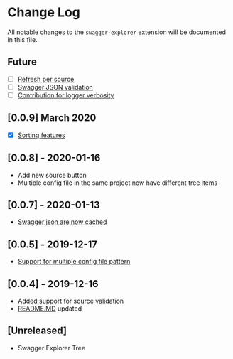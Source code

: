 # Change Log

All notable changes to the `swagger-explorer` extension will be documented in this file.

## Future

* [ ] [Refresh per source](https://github.com/dardino/vscode-swagger-explorer/issues/11)
* [ ] [Swagger JSON validation](https://github.com/dardino/vscode-swagger-explorer/issues/12)
* [ ] [Contribution for logger verbosity](https://github.com/dardino/vscode-swagger-explorer/issues/16)

## [0.0.9] March 2020

* [x] [Sorting features](https://github.com/dardino/vscode-swagger-explorer/issues/17)

## [0.0.8] - 2020-01-16

* Add new source button
* Multiple config file in the same project now have different tree items

## [0.0.7] - 2020-01-13

* [Swagger json are now cached](https://github.com/dardino/vscode-swagger-explorer/pull/14)

## [0.0.5] - 2019-12-17

* [Support for multiple config file pattern](https://github.com/dardino/vscode-swagger-explorer/pull/8)

## [0.0.4] - 2019-12-16

* Added support for source validation
* [README.MD](README.md) updated

## [Unreleased]

* Swagger Explorer Tree
